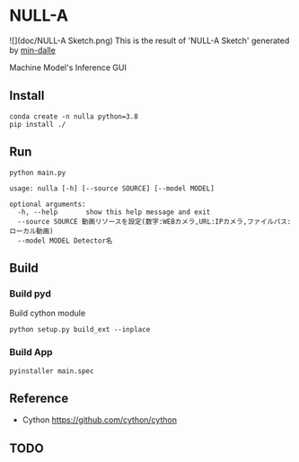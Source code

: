 # NULL-A

![](doc/NULL-A Sketch.png)
This is the result of 'NULL-A Sketch' generated by [min-dalle](https://huggingface.co/spaces/kuprel/min-dalle)

Machine Model's Inference GUI

## Install 
 ```
 conda create -n nulla python=3.8
 pip install ./ 
 ```

## Run
 `python main.py`

```
usage: nulla [-h] [--source SOURCE] [--model MODEL]

optional arguments:
  -h, --help       show this help message and exit
  --source SOURCE 動画リソースを設定(数字:WEBカメラ,URL:IPカメラ,ファイルパス:ローカル動画)
  --model MODEL Detector名
```


## Build
### Build pyd

Build cython module

`python setup.py build_ext --inplace`

### Build App
 `pyinstaller main.spec`


## Reference

* Cython https://github.com/cython/cython


## TODO

